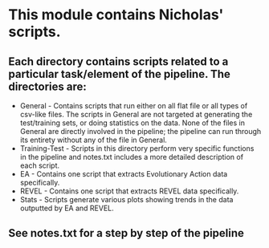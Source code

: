 # This module contains Nicholas' scripts.
## Each directory contains scripts related to a particular task/element of the pipeline. The directories are:
* General - Contains scripts that run either on all flat file or all types of csv-like files. The scripts in General are not targeted at generating the test/training sets, or doing statistics on the data. None of the files in General are directly involved in the pipeline; the pipeline can run through its entirety without any of the file in General.
* Training-Test - Scripts in this directory perform very specific functions in the pipeline and notes.txt includes a more detailed description of each script.
* EA - Contains one script that extracts Evolutionary Action data specifically.
* REVEL - Contains one script that extracts REVEL data specifically.
* Stats - Scripts generate various plots showing trends in the data outputted by EA and REVEL.

## **See notes.txt for a step by step of the pipeline**
